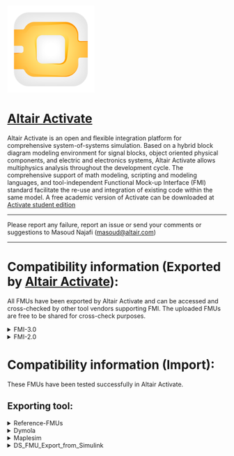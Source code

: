 <!-- HTML approach -->
<img src="https://github.com/altairengineering/fmus/blob/master/icon_Activate.png"  width="200"/>

# [Altair  Activate](https://altair.com/activate)
Altair  Activate is an open and flexible integration platform for comprehensive system-of-systems simulation. 
Based on a hybrid block diagram modeling environment for signal blocks, object oriented physical components, and electric and electronics systems, Altair  Activate allows multiphysics analysis throughout the development cycle.
The comprehensive support of math modeling, scripting and modeling languages, and tool-independent Functional Mock-up Interface (FMI) standard facilitate the re-use and integration of existing code within the same model. 
A free academic version of  Activate can be downloaded at [ Activate student edition](https://altairuniversity.com/free-altair-student-edition/)

*******************************************************************************************

Please report any failure, report an issue or send your comments or suggestions to Masoud Najafi (masoud@altair.com)

*******************************************************************************************

# Compatibility information (Exported by [Altair  Activate](https://altair.com/activate)):
All FMUs have been exported by Altair  Activate and can be accessed and cross-checked by other tool vendors supporting FMI.
The uploaded FMUs are free to be shared for cross-check purposes.

<details>
<summary> FMI-3.0 </summary>

 | **FMI-3.0** | **x86_64-windows** |  **x86_64-linux** | 
| :--- | --- | --- |
| periodic_clock | [ME](https://github.com/altairengineering/fmus/tree/master/Altair-Activate/3.0/export/me/x86_64-windows/periodic_clock), [CS](https://github.com/altairengineering/fmus/tree/master/Altair-Activate/3.0/export/cs/x86_64-windows/periodic_clock) |  [ME](https://github.com/altairengineering/fmus/tree/master/Altair-Activate/3.0/export/me/x86_64-linux/periodic_clock), [CS](https://github.com/altairengineering/fmus/tree/master/Altair-Activate/3.0/export/cs/x86_64-linux/periodic_clock)  |
| sinewave_array | [ME](https://github.com/altairengineering/fmus/tree/master/Altair-Activate/3.0/export/me/x86_64-windows/sinewave_array), [CS](https://github.com/altairengineering/fmus/tree/master/Altair-Activate/3.0/export/cs/x86_64-windows/sinewave_array) |  [ME](https://github.com/altairengineering/fmus/tree/master/Altair-Activate/3.0/export/me/x86_64-linux/sinewave_array), [CS](https://github.com/altairengineering/fmus/tree/master/Altair-Activate/3.0/export/cs/x86_64-linux/sinewave_array) |
| triggered_and_periodic_clock | [ME](https://github.com/altairengineering/fmus/tree/master/Altair-Activate/3.0/export/me/x86_64-windows/triggered_and_periodic_clock), [CS](https://github.com/altairengineering/fmus/tree/master/Altair-Activate/3.0/export/cs/x86_64-windows/triggered_and_periodic_clock) |  [ME](https://github.com/altairengineering/fmus/tree/master/Altair-Activate/3.0/export/me/x86_64-linux/periodic_clock), [CS](https://github.com/altairengineering/fmus/tree/master/Altair-Activate/3.0/export/cs/x86_64-linux/triggered_and_periodic_clock) |
 
</details>

<details>
<summary> FMI-2.0 </summary>
 
 | **FMI-2.0** | **win64** |  **linux64** | 
| :--- | --- | --- |
| engine1a | [ME](https://github.com/altairengineering/fmus/tree/master/Altair-Activate/2.0/export/me/win64/engine1a) |  |
| vanderpol | [ME](https://github.com/altairengineering/fmus/tree/master/Altair-Activate/2.0/export/me/win64/vanderpol)  |  |
| ActivateRC | [ME](https://github.com/altairengineering/fmus/tree/master/Altair-Activate/2.0/export/me/win64/ActivateRC)  , [CS](https://github.com/altairengineering/fmus/tree/master/Altair-Activate/2.0/export/cs/win64/ActivateRC) |  [ME](https://github.com/altairengineering/fmus/tree/master/Altair-Activate/2.0/export/me/linux64/ActivateRC)  , [CS](https://github.com/altairengineering/fmus/tree/master/Altair-Activate/2.0/export/cs/linux64/ActivateRC) |
| Arenstorf | [ME](https://github.com/altairengineering/fmus/tree/master/Altair-Activate/2.0/export/me/win64/Arenstorf)  , [CS](https://github.com/altairengineering/fmus/tree/master/Altair-Activate/2.0/export/cs/win64/Arenstorf) |  [ME](https://github.com/altairengineering/fmus/tree/master/Altair-Activate/2.0/export/me/linux64/Arenstorf)  , [CS](https://github.com/altairengineering/fmus/tree/master/Altair-Activate/2.0/export/cs/linux64/Arenstorf) |
| CVloop | [ME](https://github.com/altairengineering/fmus/tree/master/Altair-Activate/2.0/export/me/win64/CVloop)  , [CS](https://github.com/altairengineering/fmus/tree/master/Altair-Activate/2.0/export/cs/win64/CVloop) |  [ME](https://github.com/altairengineering/fmus/tree/master/Altair-Activate/2.0/export/me/linux64/CVloop)  , [CS](https://github.com/altairengineering/fmus/tree/master/Altair-Activate/2.0/export/cs/linux64/CVloop) |
| Boocwen | [ME](https://github.com/altairengineering/fmus/tree/master/Altair-Activate/2.0/export/me/win64/Boocwen)  , [CS](https://github.com/altairengineering/fmus/tree/master/Altair-Activate/2.0/export/cs/win64/Boocwen) |  [ME](https://github.com/altairengineering/fmus/tree/master/Altair-Activate/2.0/export/me/linux64/Boocwen)  , [CS](https://github.com/altairengineering/fmus/tree/master/Altair-Activate/2.0/export/cs/linux64/Boocwen) |
| DiscreteController | [ME](https://github.com/altairengineering/fmus/tree/master/Altair-Activate/2.0/export/me/win64/DiscreteController)  , [CS](https://github.com/altairengineering/fmus/tree/master/Altair-Activate/2.0/export/cs/win64/DiscreteController) |  [ME](https://github.com/altairengineering/fmus/tree/master/Altair-Activate/2.0/export/me/linux64/DiscreteController)  , [CS](https://github.com/altairengineering/fmus/tree/master/Altair-Activate/2.0/export/cs/linux64/DiscreteController) |
| Pendulum | [ME](https://github.com/altairengineering/fmus/tree/master/Altair-Activate/2.0/export/me/win64/Pendulum)  , [CS](https://github.com/altairengineering/fmus/tree/master/Altair-Activate/2.0/export/cs/win64/Pendulum) |  [ME](https://github.com/altairengineering/fmus/tree/master/Altair-Activate/2.0/export/me/linux64/Pendulum)  , [CS](https://github.com/altairengineering/fmus/tree/master/Altair-Activate/2.0/export/cs/linux64/Pendulum) |
  

</details>

# Compatibility information (Import):

These FMUs have been tested successfully in Altair  Activate. 

## Exporting tool:  

<details>
<summary> Reference-FMUs </summary>

### [Reference-FMUs (v0.0.23)](https://github.com/modelica/Reference-FMUs)
 | **FMI-3.0** | **x86_64-windows** | **x86_64-linux** |
| :--- | --- | --- |
| BouncingBall | ME, CS | ME, CS |
| Dahlquist | ME, CS | ME, CS |
| LinearTransform | ME, CS | ME, CS |
| Resource | ME, CS | ME, CS |
| Stair | ME, CS | ME, CS |
| VanDerPol | ME, CS | ME, CS |


| **FMI-2.0** | **win64** | **linux64** |
| :--- | --- | --- |
| BouncingBall | ME, CS | ME, CS |
| Dahlquist | ME, CS | ME, CS |
| Feedthrough | ME, CS | ME, CS |
| Resource | ME, CS | ME, CS |
| Stair | ME, CS | ME, CS |
| VanDerPol | ME, CS | ME, CS |


| **FMI-1.0** | **win64** | **linux64** |
| :--- | --- | --- |
| BouncingBall | CS |  CS |
| Dahlquist | ME, CS | ME, CS |
| Feedthrough | ME, CS | ME, CS |
| Resource |  CS |  CS |
| Stair | ME, CS | ME, CS |
| VanDerPol | ME, CS | ME, CS |


</details>

<details>
<summary> Dymola </summary>

### [Dymola (2019FD01)](https://github.com/modelica/fmi-cross-check/tree/master/fmus/2.0/cs/win64/Dymola)

| **FMI-2.0** | **win64** | 
| :--- | --- |
| BooleanNetwork1 | ME, CS |
| ControlledTemperature | ME, CS |
| CoupledClutches | ME, CS |
| DFFREG | ME, CS |
| IntegerNetwork1 | ME, CS |
| Rectifier | ME, CS |

</details>

<details>
<summary> Maplesim </summary>

### [Maplesim (2021.2)](https://github.com/modelica/fmi-cross-check/tree/master/fmus/2.0/cs/win64/MapleSim)

| **FMI-2.0** | **win64** | **linux64** |
| :--- | --- | --- |
| ControlledTemperature | ME, CS | ME, CS |
| CoupledClutches | ME, CS | ME, CS |
| Rectifier | ME, CS | ME, CS |
</details>

<details>
<summary> DS_FMU_Export_from_Simulink </summary>

### [DS_FMU_Export_from_Simulink (2.1.2)](https://github.com/modelica/fmi-cross-check/tree/master/fmus/2.0/cs/win64/DS_FMU_Export_from_Simulink)

| **FMI-2.0** | **win64** |
| :--- | --- |
| BouncingBalls_sf | ME, CS |
| TestModel1_sf | ME, CS |
| TestModel2_sf | ME, CS |
| TriggeredSubsystems_sf | ME, CS |
</details>
